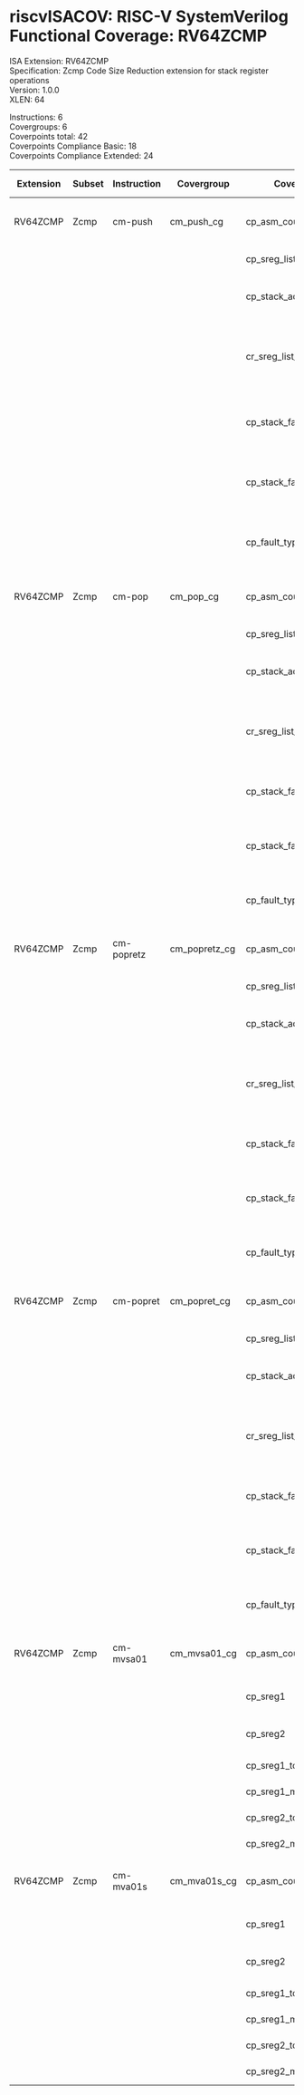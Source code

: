 # riscvISACOV: RISC-V SystemVerilog Functional Coverage: RV64ZCMP

ISA Extension: RV64ZCMP  
Specification: Zcmp Code Size Reduction extension for stack register operations  
Version:       1.0.0  
XLEN:          64  

Instructions:  6  
Covergroups:   6  
Coverpoints total:   42  
Coverpoints Compliance Basic:  18  
Coverpoints Compliance Extended:  24  

| Extension | Subset | Instruction| Covergroup | Coverpoint     | Coverpoint Description | Coverpoint Level  |
| ----------| ------ | ---------- | ---------- | -------------- | ---------------------- | ----------------- |
| RV64ZCMP              |           Zcmp |    cm-push |  cm_push_cg | cp_asm_count | Number of times instruction is executed | Compliance Basic
|                       |                |            |             | cp_sreg_list | Stack register List | Compliance Basic
|                       |                |            |             | cp_stack_adj | Stack adjust value (push) | Compliance Basic
|                       |                |            |             | cr_sreg_list_stack_adjust | Cross coverage of sreg list and stack adjust (push) | Compliance Extended
|                       |                |            |             | cp_stack_fault_reg | register store during which fault occurred | Compliance Extended
|                       |                |            |             | cp_stack_fault_step | sequence step during which fault occurred (push) | Compliance Extended
|                       |                |            |             | cp_fault_type | Type of Fault that occurred during store | Compliance Extended
| RV64ZCMP              |           Zcmp |     cm-pop |   cm_pop_cg | cp_asm_count | Number of times instruction is executed | Compliance Basic
|                       |                |            |             | cp_sreg_list | Stack register List | Compliance Basic
|                       |                |            |             | cp_stack_adj | Stack adjust value (popd) | Compliance Basic
|                       |                |            |             | cr_sreg_list_stack_adjust | Cross coverage of sreg list and stack adjust (pop) | Compliance Extended
|                       |                |            |             | cp_stack_fault_reg | register load during which fault occurred | Compliance Extended
|                       |                |            |             | cp_stack_fault_step | sequence step during which fault occurred (pop) | Compliance Extended
|                       |                |            |             | cp_fault_type | Type of Fault that occurred during load | Compliance Extended
| RV64ZCMP              |           Zcmp | cm-popretz | cm_popretz_cg | cp_asm_count | Number of times instruction is executed | Compliance Basic
|                       |                |            |             | cp_sreg_list | Stack register List | Compliance Basic
|                       |                |            |             | cp_stack_adj | Stack adjust value (popd) | Compliance Basic
|                       |                |            |             | cr_sreg_list_stack_adjust | Cross coverage of sreg list and stack adjust (pop) | Compliance Extended
|                       |                |            |             | cp_stack_fault_reg | register load during which fault occurred | Compliance Extended
|                       |                |            |             | cp_stack_fault_step | sequence step during which fault occurred (pop) | Compliance Extended
|                       |                |            |             | cp_fault_type | Type of Fault that occurred during load | Compliance Extended
| RV64ZCMP              |           Zcmp |  cm-popret | cm_popret_cg | cp_asm_count | Number of times instruction is executed | Compliance Basic
|                       |                |            |             | cp_sreg_list | Stack register List | Compliance Basic
|                       |                |            |             | cp_stack_adj | Stack adjust value (popd) | Compliance Basic
|                       |                |            |             | cr_sreg_list_stack_adjust | Cross coverage of sreg list and stack adjust (pop) | Compliance Extended
|                       |                |            |             | cp_stack_fault_reg | register load during which fault occurred | Compliance Extended
|                       |                |            |             | cp_stack_fault_step | sequence step during which fault occurred (pop) | Compliance Extended
|                       |                |            |             | cp_fault_type | Type of Fault that occurred during load | Compliance Extended
| RV64ZCMP              |           Zcmp |  cm-mvsa01 | cm_mvsa01_cg | cp_asm_count | Number of times instruction is executed | Compliance Basic
|                       |                |            |             |    cp_sreg1 | Sreg register assignment | Compliance Basic
|                       |                |            |             |    cp_sreg2 | Sreg register assignment | Compliance Basic
|                       |                |            |             | cp_sreg1_toggle | Sreg1 Toggle bits | Compliance Extended
|                       |                |            |             | cp_sreg1_maxvals | Sreg1 Max values | Compliance Extended
|                       |                |            |             | cp_sreg2_toggle | Sreg2 Toggle bits | Compliance Extended
|                       |                |            |             | cp_sreg2_maxvals | Sreg2 Max values | Compliance Extended
| RV64ZCMP              |           Zcmp |  cm-mva01s | cm_mva01s_cg | cp_asm_count | Number of times instruction is executed | Compliance Basic
|                       |                |            |             |    cp_sreg1 | Sreg register assignment | Compliance Basic
|                       |                |            |             |    cp_sreg2 | Sreg register assignment | Compliance Basic
|                       |                |            |             | cp_sreg1_toggle | Sreg1 Toggle bits | Compliance Extended
|                       |                |            |             | cp_sreg1_maxvals | Sreg1 Max values | Compliance Extended
|                       |                |            |             | cp_sreg2_toggle | Sreg2 Toggle bits | Compliance Extended
|                       |                |            |             | cp_sreg2_maxvals | Sreg2 Max values | Compliance Extended


